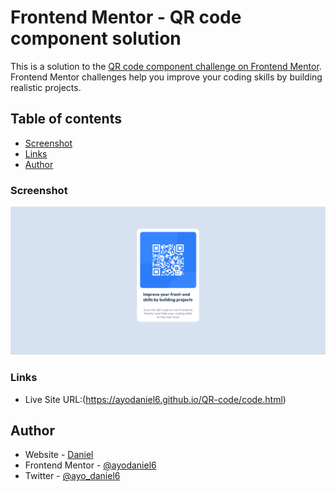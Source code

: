 # Frontend Mentor - QR code component solution

This is a solution to the [QR code component challenge on Frontend Mentor](https://www.frontendmentor.io/challenges/qr-code-component-iux_sIO_H). Frontend Mentor challenges help you improve your coding skills by building realistic projects. 

## Table of contents
  - [Screenshot](#screenshot)
  - [Links](#links)
- [Author](#author)


### Screenshot

![](Shot/QR_desktop.png)

### Links

- Live Site URL:(https://ayodaniel6.github.io/QR-code/code.html)

## Author

- Website - [Daniel](https://github.com/ayodaniel6)
- Frontend Mentor - [@ayodaniel6](https://www.frontendmentor.io/profile/ayodaniel6)
- Twitter - [@ayo_daniel6](https://www.twitter.com/ayo_daniel6)
